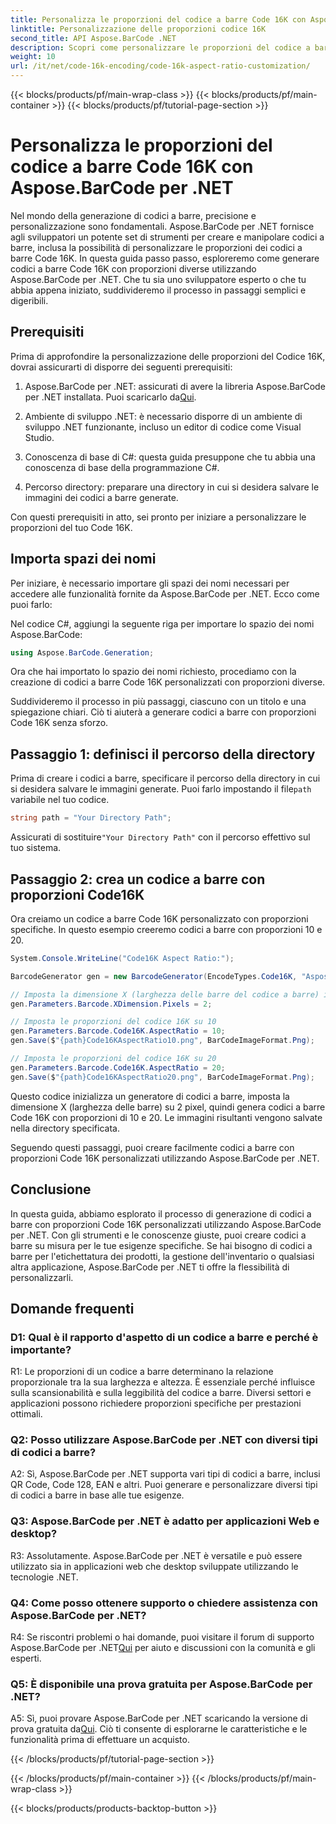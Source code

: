 ```yaml
---
title: Personalizza le proporzioni del codice a barre Code 16K con Aspose.BarCode per .NET
linktitle: Personalizzazione delle proporzioni codice 16K
second_title: API Aspose.BarCode .NET
description: Scopri come personalizzare le proporzioni del codice a barre Code 16K utilizzando Aspose.BarCode per .NET. Crea codici a barre precisi per le tue applicazioni.
weight: 10
url: /it/net/code-16k-encoding/code-16k-aspect-ratio-customization/
---
```


{{< blocks/products/pf/main-wrap-class >}}
{{< blocks/products/pf/main-container >}}
{{< blocks/products/pf/tutorial-page-section >}}

# Personalizza le proporzioni del codice a barre Code 16K con Aspose.BarCode per .NET

Nel mondo della generazione di codici a barre, precisione e personalizzazione sono fondamentali. Aspose.BarCode per .NET fornisce agli sviluppatori un potente set di strumenti per creare e manipolare codici a barre, inclusa la possibilità di personalizzare le proporzioni dei codici a barre Code 16K. In questa guida passo passo, esploreremo come generare codici a barre Code 16K con proporzioni diverse utilizzando Aspose.BarCode per .NET. Che tu sia uno sviluppatore esperto o che tu abbia appena iniziato, suddivideremo il processo in passaggi semplici e digeribili.

## Prerequisiti

Prima di approfondire la personalizzazione delle proporzioni del Codice 16K, dovrai assicurarti di disporre dei seguenti prerequisiti:

1.  Aspose.BarCode per .NET: assicurati di avere la libreria Aspose.BarCode per .NET installata. Puoi scaricarlo da[Qui](https://releases.aspose.com/barcode/net/).

2. Ambiente di sviluppo .NET: è necessario disporre di un ambiente di sviluppo .NET funzionante, incluso un editor di codice come Visual Studio.

3. Conoscenza di base di C#: questa guida presuppone che tu abbia una conoscenza di base della programmazione C#.

4. Percorso directory: preparare una directory in cui si desidera salvare le immagini dei codici a barre generate.

Con questi prerequisiti in atto, sei pronto per iniziare a personalizzare le proporzioni del tuo Code 16K.

## Importa spazi dei nomi

Per iniziare, è necessario importare gli spazi dei nomi necessari per accedere alle funzionalità fornite da Aspose.BarCode per .NET. Ecco come puoi farlo:

Nel codice C#, aggiungi la seguente riga per importare lo spazio dei nomi Aspose.BarCode:

```csharp
using Aspose.BarCode.Generation;
```

Ora che hai importato lo spazio dei nomi richiesto, procediamo con la creazione di codici a barre Code 16K personalizzati con proporzioni diverse.

Suddivideremo il processo in più passaggi, ciascuno con un titolo e una spiegazione chiari. Ciò ti aiuterà a generare codici a barre con proporzioni Code 16K senza sforzo.

## Passaggio 1: definisci il percorso della directory

 Prima di creare i codici a barre, specificare il percorso della directory in cui si desidera salvare le immagini generate. Puoi farlo impostando il file`path` variabile nel tuo codice.

```csharp
string path = "Your Directory Path";
```

 Assicurati di sostituire`"Your Directory Path"` con il percorso effettivo sul tuo sistema.

## Passaggio 2: crea un codice a barre con proporzioni Code16K

Ora creiamo un codice a barre Code 16K personalizzato con proporzioni specifiche. In questo esempio creeremo codici a barre con proporzioni 10 e 20.

```csharp
System.Console.WriteLine("Code16K Aspect Ratio:");

BarcodeGenerator gen = new BarcodeGenerator(EncodeTypes.Code16K, "Aspose.BarCode");

// Imposta la dimensione X (larghezza delle barre del codice a barre) in pixel
gen.Parameters.Barcode.XDimension.Pixels = 2;

// Imposta le proporzioni del codice 16K su 10
gen.Parameters.Barcode.Code16K.AspectRatio = 10;
gen.Save($"{path}Code16KAspectRatio10.png", BarCodeImageFormat.Png);

// Imposta le proporzioni del codice 16K su 20
gen.Parameters.Barcode.Code16K.AspectRatio = 20;
gen.Save($"{path}Code16KAspectRatio20.png", BarCodeImageFormat.Png);
```

Questo codice inizializza un generatore di codici a barre, imposta la dimensione X (larghezza delle barre) su 2 pixel, quindi genera codici a barre Code 16K con proporzioni di 10 e 20. Le immagini risultanti vengono salvate nella directory specificata.

Seguendo questi passaggi, puoi creare facilmente codici a barre con proporzioni Code 16K personalizzati utilizzando Aspose.BarCode per .NET.

## Conclusione

In questa guida, abbiamo esplorato il processo di generazione di codici a barre con proporzioni Code 16K personalizzati utilizzando Aspose.BarCode per .NET. Con gli strumenti e le conoscenze giuste, puoi creare codici a barre su misura per le tue esigenze specifiche. Se hai bisogno di codici a barre per l'etichettatura dei prodotti, la gestione dell'inventario o qualsiasi altra applicazione, Aspose.BarCode per .NET ti offre la flessibilità di personalizzarli.

## Domande frequenti

### D1: Qual è il rapporto d'aspetto di un codice a barre e perché è importante?

R1: Le proporzioni di un codice a barre determinano la relazione proporzionale tra la sua larghezza e altezza. È essenziale perché influisce sulla scansionabilità e sulla leggibilità del codice a barre. Diversi settori e applicazioni possono richiedere proporzioni specifiche per prestazioni ottimali.

### Q2: Posso utilizzare Aspose.BarCode per .NET con diversi tipi di codici a barre?

A2: Sì, Aspose.BarCode per .NET supporta vari tipi di codici a barre, inclusi QR Code, Code 128, EAN e altri. Puoi generare e personalizzare diversi tipi di codici a barre in base alle tue esigenze.

### Q3: Aspose.BarCode per .NET è adatto per applicazioni Web e desktop?

R3: Assolutamente. Aspose.BarCode per .NET è versatile e può essere utilizzato sia in applicazioni web che desktop sviluppate utilizzando le tecnologie .NET.

### Q4: Come posso ottenere supporto o chiedere assistenza con Aspose.BarCode per .NET?

 R4: Se riscontri problemi o hai domande, puoi visitare il forum di supporto Aspose.BarCode per .NET[Qui](https://forum.aspose.com/c/barcode/13) per aiuto e discussioni con la comunità e gli esperti.

### Q5: È disponibile una prova gratuita per Aspose.BarCode per .NET?

 A5: Sì, puoi provare Aspose.BarCode per .NET scaricando la versione di prova gratuita da[Qui](https://releases.aspose.com/). Ciò ti consente di esplorarne le caratteristiche e le funzionalità prima di effettuare un acquisto.

{{< /blocks/products/pf/tutorial-page-section >}}

{{< /blocks/products/pf/main-container >}}
{{< /blocks/products/pf/main-wrap-class >}}

{{< blocks/products/products-backtop-button >}}
